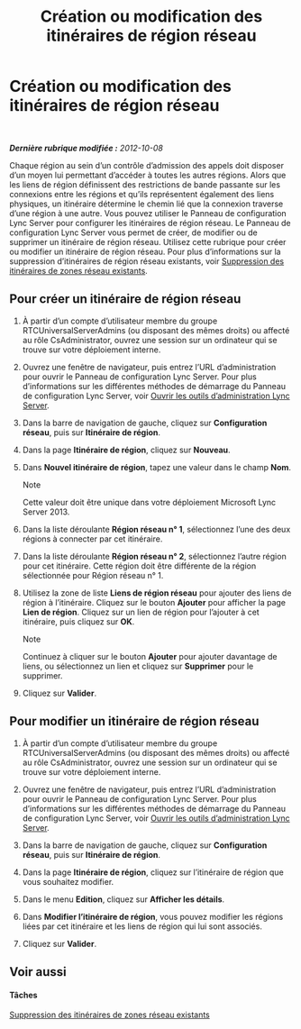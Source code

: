 ﻿---
title: Création ou modification des itinéraires de région réseau
TOCTitle: Création ou modification des itinéraires de région réseau
ms:assetid: 76993daa-76c2-4cec-8363-de8aebef0145
ms:mtpsurl: https://technet.microsoft.com/fr-fr/library/Gg521016(v=OCS.15)
ms:contentKeyID: 49297759
ms.date: 05/20/2016
mtps_version: v=OCS.15
ms.translationtype: HT
---

# Création ou modification des itinéraires de région réseau

 

_**Dernière rubrique modifiée :** 2012-10-08_

Chaque région au sein d’un contrôle d’admission des appels doit disposer d’un moyen lui permettant d’accéder à toutes les autres régions. Alors que les liens de région définissent des restrictions de bande passante sur les connexions entre les régions et qu’ils représentent également des liens physiques, un itinéraire détermine le chemin lié que la connexion traverse d’une région à une autre. Vous pouvez utiliser le Panneau de configuration Lync Server pour configurer les itinéraires de région réseau. Le Panneau de configuration Lync Server vous permet de créer, de modifier ou de supprimer un itinéraire de région réseau. Utilisez cette rubrique pour créer ou modifier un itinéraire de région réseau. Pour plus d’informations sur la suppression d’itinéraires de région réseau existants, voir [Suppression des itinéraires de zones réseau existants](lync-server-2013-deleting-existing-network-region-routes.md).

## Pour créer un itinéraire de région réseau

1.  À partir d’un compte d’utilisateur membre du groupe RTCUniversalServerAdmins (ou disposant des mêmes droits) ou affecté au rôle CsAdministrator, ouvrez une session sur un ordinateur qui se trouve sur votre déploiement interne.

2.  Ouvrez une fenêtre de navigateur, puis entrez l’URL d’administration pour ouvrir le Panneau de configuration Lync Server. Pour plus d’informations sur les différentes méthodes de démarrage du Panneau de configuration Lync Server, voir [Ouvrir les outils d’administration Lync Server](lync-server-2013-open-lync-server-administrative-tools.md).

3.  Dans la barre de navigation de gauche, cliquez sur **Configuration réseau**, puis sur **Itinéraire de région**.

4.  Dans la page **Itinéraire de région**, cliquez sur **Nouveau**.

5.  Dans **Nouvel itinéraire de région**, tapez une valeur dans le champ **Nom**.
    
    > [!note]  
    > Cette valeur doit être unique dans votre déploiement Microsoft Lync Server 2013.

6.  Dans la liste déroulante **Région réseau n° 1**, sélectionnez l’une des deux régions à connecter par cet itinéraire.

7.  Dans la liste déroulante **Région réseau n° 2**, sélectionnez l’autre région pour cet itinéraire. Cette région doit être différente de la région sélectionnée pour Région réseau n° 1.

8.  Utilisez la zone de liste **Liens de région réseau** pour ajouter des liens de région à l’itinéraire. Cliquez sur le bouton **Ajouter** pour afficher la page **Lien de région**. Cliquez sur un lien de région pour l’ajouter à cet itinéraire, puis cliquez sur **OK**.
    
    > [!note]  
    > Continuez à cliquer sur le bouton <strong>Ajouter</strong> pour ajouter davantage de liens, ou sélectionnez un lien et cliquez sur <strong>Supprimer</strong> pour le supprimer.

9.  Cliquez sur **Valider**.

## Pour modifier un itinéraire de région réseau

1.  À partir d’un compte d’utilisateur membre du groupe RTCUniversalServerAdmins (ou disposant des mêmes droits) ou affecté au rôle CsAdministrator, ouvrez une session sur un ordinateur qui se trouve sur votre déploiement interne.

2.  Ouvrez une fenêtre de navigateur, puis entrez l’URL d’administration pour ouvrir le Panneau de configuration Lync Server. Pour plus d’informations sur les différentes méthodes de démarrage du Panneau de configuration Lync Server, voir [Ouvrir les outils d’administration Lync Server](lync-server-2013-open-lync-server-administrative-tools.md).

3.  Dans la barre de navigation de gauche, cliquez sur **Configuration réseau**, puis sur **Itinéraire de région**.

4.  Dans la page **Itinéraire de région**, cliquez sur l’itinéraire de région que vous souhaitez modifier.

5.  Dans le menu **Edition**, cliquez sur **Afficher les détails**.

6.  Dans **Modifier l’itinéraire de région**, vous pouvez modifier les régions liées par cet itinéraire et les liens de région qui lui sont associés.

7.  Cliquez sur **Valider**.

## Voir aussi

#### Tâches

[Suppression des itinéraires de zones réseau existants](lync-server-2013-deleting-existing-network-region-routes.md)

